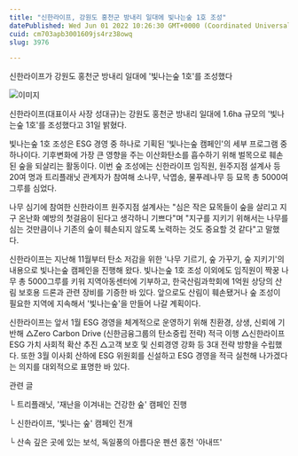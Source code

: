 ```yaml
---
title: "신한라이프, 강원도 홍천군 방내리 일대에 빛나는숲 1호 조성"
datePublished: Wed Jun 01 2022 10:26:30 GMT+0000 (Coordinated Universal Time)
cuid: cm703apb3001609js4rz38owq
slug: 3976

---
```



신한라이프가 강원도 홍천군 방내리 일대에 '빛나는숲 1호'를 조성했다

![이미지](https://cdn.hashnode.com/res/hashnode/image/upload/v1739254622790/ca9cde5c-dbbc-4de1-b446-2f39314713e6.jpeg)

신한라이프(대표이사 사장 성대규)는 강원도 홍천군 방내리 일대에 1.6ha 규모의 '빛나는숲 1호'를 조성했다고 31일 밝혔다.

빛나는숲 1호 조성은 ESG 경영 중 하나로 기획된 '빛나는숲 캠페인'의 세부 프로그램 중 하나이다. 기후변화에 가장 큰 영향을 주는 이산화탄소를 흡수하기 위해 벌목으로 훼손된 숲을 되살리는 활동이다. 이번 숲 조성에는 신한라이프 임직원, 원주지점 설계사 등 20여 명과 트리플래닛 관계자가 참여해 소나무, 낙엽송, 물푸레나무 등 묘목 총 5000여 그루를 심었다.

나무 심기에 참여한 신한라이프 원주지점 설계사는 "심은 작은 묘목들이 숲을 살리고 지구 온난화 예방의 첫걸음이 된다고 생각하니 기쁘다"며 "지구를 지키기 위해서는 나무를 심는 것만큼이나 기존의 숲이 훼손되지 않도록 노력하는 것도 중요할 것 같다"고 말했다.

신한라이프는 지난해 11월부터 탄소 저감을 위한 '나무 기르기, 숲 가꾸기, 숲 지키기'의 내용으로 빛나는숲 캠페인을 진행해 왔다. 빛나는숲 1호 조성 이외에도 임직원이 짝꿍 나무 총 5000그루를 키워 지역아동센터에 기부하고, 한국산림과학회에 1억원 상당의 산림 보호용 드론과 관련 장비를 기증한 바 있다. 앞으로도 산림이 훼손됐거나 숲 조성이 필요한 지역에 지속해서 '빛나는숲'을 만들어 나갈 계획이다.

신한라이프는 앞서 1월 ESG 경영을 체계적으로 운영하기 위해 친환경, 상생, 신뢰에 기반해 △Zero Carbon Drive (신한금융그룹의 탄소중립 전략) 적극 이행 △신한라이프 ESG 가치 사회적 확산 추진 △고객 보호 및 신뢰경영 강화 등 3대 전략 방향을 수립했다. 또한 3월 이사회 산하에 ESG 위원회를 신설하고 ESG 경영을 적극 실천해 나가겠다는 의지를 대외적으로 표명한 바 있다.

관련 글

└ 트리플래닛, '재난을 이겨내는 건강한 숲' 캠페인 진행

└ 신한라이프, '빛나는 숲' 캠페인 전개

└ 산속 깊은 곳에 있는 보석, 독일풍의 아름다운 펜션 홍천 '아내뜨'
